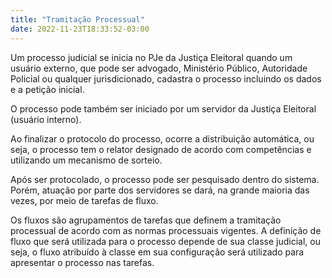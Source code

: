 ```yaml
---
title: "Tramitação Processual"
date: 2022-11-23T18:33:52-03:00
---
```


Um processo judicial se inicia no PJe da Justiça Eleitoral quando um usuário externo, que pode ser advogado, Ministério Público, Autoridade Policial ou qualquer jurisdicionado, cadastra o processo incluindo os dados e a petição inicial.

O processo pode também ser iniciado por um servidor da Justiça Eleitoral (usuário interno).

Ao finalizar o protocolo do processo, ocorre a distribuição automática, ou seja, o processo tem o relator designado de acordo com competências e utilizando um mecanismo de sorteio. 

Após ser protocolado, o processo pode ser pesquisado dentro do sistema. Porém, atuação por parte dos servidores se dará, na grande maioria das vezes, por meio de tarefas de fluxo.

Os fluxos são agrupamentos de tarefas que definem a tramitação processual de acordo com as normas processuais vigentes. A definição de fluxo que será utilizada para o processo depende de sua classe judicial, ou seja, o fluxo atribuído à classe em sua configuração será utilizado para apresentar o processo nas tarefas.
